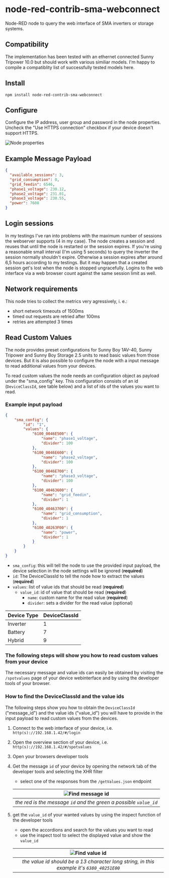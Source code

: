 # node-red-contrib-sma-webconnect

Node-RED node to query the web interface of SMA inverters or storage systems.

## Compatibility
The implementation has been tested with an ethernet connected Sunny Tripower 10.0 but should work with various similiar models. I'm happy to compile a compatiblity list of successfully tested models here.

## Install

```
npm install node-red-contrib-sma-webconnect
```

## Configure

Configure the IP address, user group and password in the node properties. Uncheck the "Use HTTPS connection" checkbox if your device doesn't support HTTPS.

![Node properties](node-properties.png)

## Example Message Payload

```json
{
  "available_sessions": 3,
  "grid_consumption": 0,
  "grid_feedin": 6546,
  "phase1_voltage": 230.12,
  "phase2_voltage": 231.01,
  "phase3_voltage": 230.55,
  "power": 7608
}
```

## Login sessions
In my testings I've ran into problems with the maximum number of sessions the webserver supports (4 in my case). The node creates a session and reuses that until the node is restarted or the session expires. If you're using a reasonable small interval (I'm using 5 seconds) to query the inverter the session normally shouldn't expire. Otherwise a session expires after around 6,5 hours according to my testings. But it may happen that a created session get's lost when the node is stopped ungracefully. Logins to the web interface via a web browser count against the same session limit as well.

## Network requirements
This node tries to collect the metrics very agressively, i. e.:
* short network timeouts of 1500ms
* timed out requests are retried after 100ms
* retries are attempted 3 times

## Read Custom Values

The node provides preset configurations for Sunny Boy 1AV-40, Sunny Tripower and Sunny Boy Storage 2.5 units to read basic values from those devices. But it is also possible to configure the node with a input message to read additional values from your devices.

To read custom values the node needs an configuration object as payload under the "sma_config" key. This configuration consists of an id (`DeviceClassId`, see table below) and a list of ids of the values you want to read.

### Example input payload
```json
{
    "sma_config": {
        "id": "1",
        "values": {
            "6100_0046E500": {
                "name": "phase1_voltage",
                "divider": 100
            },
            "6100_0046E600": {
                "name": "phase2_voltage",
                "divider": 100
            },
            "6100_0046E700": {
                "name": "phase3_voltage",
                "divider": 100
            },
            "6100_40463600": {
                "name": "grid_feedin",
                "divider": 1
            },
            "6100_40463700": {
                "name": "grid_consumption",
                "divider": 1
            },
            "6100_40263F00": {
                "name": "power",
                "divider": 1
            }
        }
    }
}
```
* `sma_config`: this will tell the node to use the provided input payload, the device selection in the node settings will be ignored (**required**)
* `id`: The DeviceClassId to tell the node how to extract the values (**required**)
* `values`: list of value ids that should be read (**required**)
  * `value_id`: id of value that should be read (**required**)
    * `name`: custom name for the read value (**required**)
    * `divider`: sets a divider for the read value (optional)

| Device Type | DeviceClassId |
|-------------|---------------|
| Inverter    | 1             |
| Battery     | 7             |
| Hybrid      | 9             |

### The following steps will show you how to read custom values from your device
The necessary message and value ids can easily be obtained by visiting the `/spotvalues` page of your device webinterface and by using the developer tools of your browser.

### How to find the DeviceClassId and the value ids

The following steps show you how to obtain the `DeviceClassId` ("message_id") and the value ids ("value_id") you will have to provide in the input payload to read custom values from the devices.

1. Connect to the web interface of your device, i.e. `http(s)://192.168.1.42/#/login`
2. Open the overview section of your device, i.e. `http(s)://192.168.1.42/#/spotvalues`
3. Open your browsers developer tools
4. Get the message `id` of your device by opening the network tab of the developer tools and selecting the XHR filter
    * select one of the responses from the `/getValues.json` endpoint

    | ![Find message id](find-message-id.png) |
    |:--:|
    | *the red is the message `id` and the green a possible `value_id`* |

5. get the `value_id` of your wanted values by using the inspect function of the developer tools
    * open the accordions and search for the values you want to read
    * use the inspect tool to select the displayed value and show the `value_id`
    
    | ![Find value id](find-value-ids.png) |
    |:--:|
    | *the value id should be a 13 character long string, in this example it's `6380_40251E00`* |

